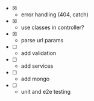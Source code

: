 - [x] - error handling (404, catch)
- [x] - use classes in controller?
- [x] - parse url params
- [ ] - add validation
- [ ] - add services
- [ ] - add mongo
- [ ] - unit and e2e testing
